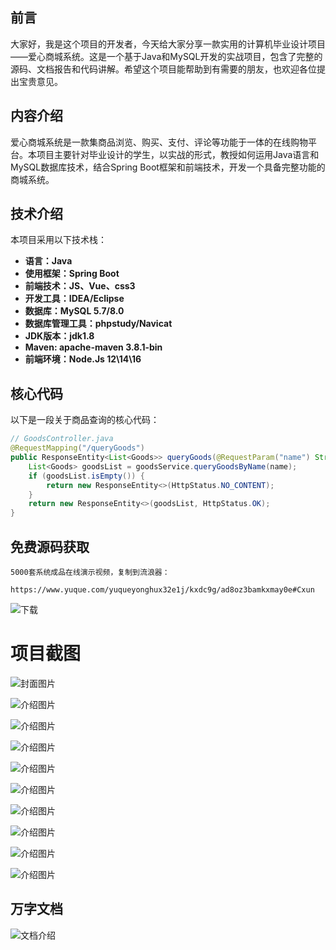 ## 前言

大家好，我是这个项目的开发者，今天给大家分享一款实用的计算机毕业设计项目——爱心商城系统。这是一个基于Java和MySQL开发的实战项目，包含了完整的源码、文档报告和代码讲解。希望这个项目能帮助到有需要的朋友，也欢迎各位提出宝贵意见。

## 内容介绍

爱心商城系统是一款集商品浏览、购买、支付、评论等功能于一体的在线购物平台。本项目主要针对毕业设计的学生，以实战的形式，教授如何运用Java语言和MySQL数据库技术，结合Spring Boot框架和前端技术，开发一个具备完整功能的商城系统。

## 技术介绍

本项目采用以下技术栈：

- **语言：Java**
- **使用框架：Spring Boot**
- **前端技术：JS、Vue、css3**
- **开发工具：IDEA/Eclipse**
- **数据库：MySQL 5.7/8.0**
- **数据库管理工具：phpstudy/Navicat**
- **JDK版本：jdk1.8**
- **Maven: apache-maven 3.8.1-bin**
- **前端环境：Node.Js 12\14\16**

## 核心代码

以下是一段关于商品查询的核心代码：

```java
// GoodsController.java
@RequestMapping("/queryGoods")
public ResponseEntity<List<Goods>> queryGoods(@RequestParam("name") String name) {
    List<Goods> goodsList = goodsService.queryGoodsByName(name);
    if (goodsList.isEmpty()) {
        return new ResponseEntity<>(HttpStatus.NO_CONTENT);
    }
    return new ResponseEntity<>(goodsList, HttpStatus.OK);
}
```

## 免费源码获取

```
5000套系统成品在线演示视频，复制到流浪器： 
```
```
https://www.yuque.com/yuqueyonghux32e1j/kxdc9g/ad8oz3bamkxmay0e#Cxun
```
![下载](https://img12.360buyimg.com/ddimg/jfs/t1/339687/11/1349/28408/68ad865fF412d7877/adaa650483a100f2.jpg)

# 项目截图

![封面图片](https://img10.360buyimg.com/ddimg/jfs/t1/307637/10/26651/128591/689e9883F369cb63d/d2fb322a85af0738.jpg)

![介绍图片](https://img10.360buyimg.com/ddimg/jfs/t1/310521/19/26273/77085/689e9861Fee60a8d0/1b058a3a14df2e6d.jpg)

![介绍图片](https://img10.360buyimg.com/ddimg/jfs/t1/313269/15/26331/74002/689e9861Fe8da5cd4/090e56341e966a30.jpg)

![介绍图片](https://img11.360buyimg.com/ddimg/jfs/t1/327360/19/4768/25955/689e9861Fb26fc54a/e810f92c3bf118ac.jpg)

![介绍图片](https://img11.360buyimg.com/ddimg/jfs/t1/295451/7/13047/75063/689e9862Fe4801e5a/9bc203f652ddfd3e.jpg)

![介绍图片](https://img14.360buyimg.com/ddimg/jfs/t1/290991/27/26478/28894/689e9862Fe3dff705/f09c3968eb150279.jpg)

![介绍图片](https://img11.360buyimg.com/ddimg/jfs/t1/311892/31/26477/43603/689e9862Fdd307132/c9ad71a5050b2dab.jpg)

![介绍图片](https://img12.360buyimg.com/ddimg/jfs/t1/315755/30/26215/37550/689e9863F6b7b7151/85ab1d52737d65f2.jpg)

![介绍图片](https://img12.360buyimg.com/ddimg/jfs/t1/319010/37/25395/39996/689e9864F187e231f/ed7279d4fabe2e3c.jpg)

![介绍图片](https://img14.360buyimg.com/ddimg/jfs/t1/322505/15/9749/34712/689e9865Ff907a20a/2af8db85d001e7ec.jpg)


## 万字文档
![文档介绍](https://img14.360buyimg.com/ddimg/jfs/t1/338393/1/3576/156947/68b1ad0cF74dc525c/ff9cd6c574295685.jpg)
